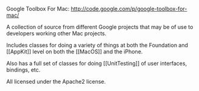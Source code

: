 Google Toolbox For Mac: http://code.google.com/p/google-toolbox-for-mac/

A collection of source from different Google projects that may be of use to developers working other Mac projects.

Includes classes for doing a variety of things at both the Foundation and [[AppKit]] level on both the [[MacOS]] and the iPhone.

Also has a full set of classes for doing [[UnitTesting]] of user interfaces, bindings, etc.

All licensed under the Apache2 license.